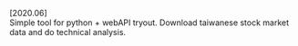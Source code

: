 [2020.06] <br>
Simple tool for python + webAPI tryout.
Download taiwanese stock market data and do technical analysis.